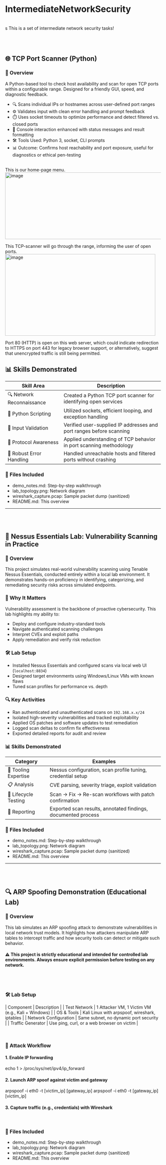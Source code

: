 # IntermediateNetworkSecurity
<br/>s
This is a set of intermediate network security tasks!

<br/><br/>


## 🌐 TCP Port Scanner (Python)

### 🎯 Overview
A Python-based tool to check host availability and scan for open TCP ports within a configurable range. Designed for a friendly GUI, speed, and diagnostic feedback.
- 🔍 Scans individual IPs or hostnames across user-defined port ranges
- ⚙️ Validates input with clean error handling and prompt feedback
- ⏱️ Uses socket timeouts to optimize performance and detect filtered vs. closed ports
- 💬 Console interaction enhanced with status messages and result formatting
- 🛠️ Tools Used: Python 3, socket, CLI prompts
- 📊 Outcome: Confirms host reachability and port exposure, useful for diagnostics or ethical pen-testing
<br/>
  This is our home-page menu. <br/>
<img width="553" height="215" alt="image" src="https://github.com/user-attachments/assets/6ac81fb1-81a2-46e9-b90c-919e1d46540e" />

This TCP-scanner will go through the range, informing the user of open ports.
<img width="486" height="263" alt="image" src="https://github.com/user-attachments/assets/f774c0df-8aba-4256-8daa-da32169212b6" />

Port 80 (HTTP) is open on this web server, which could indicate redirection to HTTPS on port 443 for legacy browser support, or alternatively, suggest that unencrypted traffic is still being permitted.


## 📊 Skills Demonstrated

| Skill Area                | Description                                                           |
|--------------------------|-----------------------------------------------------------------------|
| 🔍 Network Reconnaissance | Created a Python TCP port scanner for identifying open services        |
| 🐍 Python Scripting       | Utilized sockets, efficient looping, and exception handling            |
| 🧪 Input Validation       | Verified user-supplied IP addresses and port ranges before scanning    |
| 🧠 Protocol Awareness     | Applied understanding of TCP behavior in port scanning methodology     |
| 🚨 Robust Error Handling  | Handled unreachable hosts and filtered ports without crashing          |



### 📁 Files Included
- demo_notes.md: Step-by-step walkthrough
- lab_topology.png: Network diagram
- wireshark_capture.pcap: Sample packet dump (sanitized)
- README.md: This overview


---



<br/><br/>
## 🔐 Nessus Essentials Lab: Vulnerability Scanning in Practice

### 🎯 Overview
This project simulates real-world vulnerability scanning using Tenable Nessus Essentials, conducted entirely within a local lab environment. It demonstrates hands-on proficiency in identifying, categorizing, and remediating security risks across simulated endpoints.

### 🧠 Why It Matters
Vulnerability assessment is the backbone of proactive cybersecurity. This lab highlights my ability to:
- Deploy and configure industry-standard tools
- Navigate authenticated scanning challenges
- Interpret CVEs and exploit paths
- Apply remediation and verify risk reduction

### 🛠️ Lab Setup
- Installed Nessus Essentials and configured scans via local web UI (`localhost:8834`)
- Designed target environments using Windows/Linux VMs with known flaws
- Tuned scan profiles for performance vs. depth

### 🔍 Key Activities
- Ran authenticated and unauthenticated scans on `192.168.x.x/24`
- Isolated high-severity vulnerabilities and tracked exploitability
- Applied OS patches and software updates to test remediation
- Logged scan deltas to confirm fix effectiveness
- Exported detailed reports for audit and review

### 📊 Skills Demonstrated
| Category            | Examples                                                      |
|---------------------|---------------------------------------------------------------|
| 🔧 Tooling Expertise | Nessus configuration, scan profile tuning, credential setup   |
| 📋 Analysis          | CVE parsing, severity triage, exploit validation               |
| 🔄 Lifecycle Testing | Scan → Fix → Re-scan workflows with patch confirmation        |
| 📁 Reporting         | Exported scan results, annotated findings, documented process |

### 📁 Files Included
- demo_notes.md: Step-by-step walkthrough
- lab_topology.png: Network diagram
- wireshark_capture.pcap: Sample packet dump (sanitized)
- README.md: This overview


---

        

<br/><br/>
## 🔍 ARP Spoofing Demonstration (Educational Lab)
### 🧠 Overview
This lab simulates an ARP spoofing attack to demonstrate vulnerabilities in local network trust models. It highlights how attackers manipulate ARP tables to intercept traffic and how security tools can detect or mitigate such behavior.
#### ⚠️ This project is strictly educational and intended for controlled lab environments. Always ensure explicit permission before testing on any network.

<br/><br/>

### 🛠️ Lab Setup
| Component | Description | 
| Test Network | 1 Attacker VM, 1 Victim VM (e.g., Kali + Windows) | 
| OS & Tools | Kali Linux with arpspoof, wireshark, iptables | 
| Network Configuration | Same subnet, no dynamic port security | 
| Traffic Generator | Use ping, curl, or a web browser on victim | 


<br/>


### 🧪 Attack Workflow
#### 1. Enable IP forwarding
echo 1 > /proc/sys/net/ipv4/ip_forward


#### 2. Launch ARP spoof against victim and gateway
arpspoof -i eth0 -t [victim_ip] [gateway_ip]
arpspoof -i eth0 -t [gateway_ip] [victim_ip]


#### 3. Capture traffic (e.g., credentials) with Wireshark
<br/>


### 📁 Files Included
- demo_notes.md: Step-by-step walkthrough
- lab_topology.png: Network diagram
- wireshark_capture.pcap: Sample packet dump (sanitized)
- README.md: This overview









